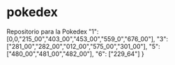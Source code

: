# pokedex
Repositorio para la Pokedex 
    "1": [0,0,"215_00","403_00","453_00","559_0","676_00"],
    "3": ["281_00","282_00","012_00","575_00","301_00"],
    "5": ["480_00","481_00","482_00"],
    "6": ["229_64"]
}

